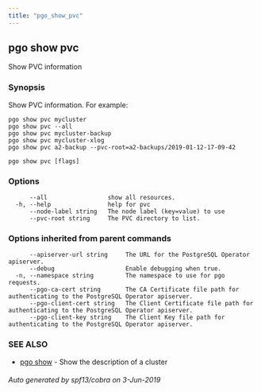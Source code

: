 ```yaml
---
title: "pgo_show_pvc"
---
```

## pgo show pvc

Show PVC information

### Synopsis

Show PVC information. For example:

	pgo show pvc mycluster
	pgo show pvc --all
	pgo show pvc mycluster-backup
	pgo show pvc mycluster-xlog
	pgo show pvc a2-backup --pvc-root=a2-backups/2019-01-12-17-09-42

```
pgo show pvc [flags]
```

### Options

```
      --all                 show all resources.
  -h, --help                help for pvc
      --node-label string   The node label (key=value) to use
      --pvc-root string     The PVC directory to list.
```

### Options inherited from parent commands

```
      --apiserver-url string     The URL for the PostgreSQL Operator apiserver.
      --debug                    Enable debugging when true.
  -n, --namespace string         The namespace to use for pgo requests.
      --pgo-ca-cert string       The CA Certificate file path for authenticating to the PostgreSQL Operator apiserver.
      --pgo-client-cert string   The Client Certificate file path for authenticating to the PostgreSQL Operator apiserver.
      --pgo-client-key string    The Client Key file path for authenticating to the PostgreSQL Operator apiserver.
```

### SEE ALSO

* [pgo show](/operatorcli/cli/pgo_show/)	 - Show the description of a cluster

###### Auto generated by spf13/cobra on 3-Jun-2019
